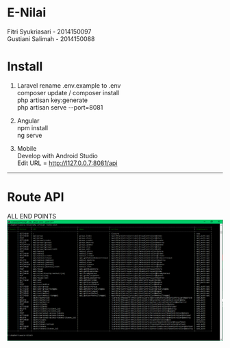 # E-Nilai
Fitri Syukriasari - 2014150097 <br>
Gustiani Salimah - 2014150088
# Install

1. Laravel
rename .env.example to .env <br>
composer update / composer install <br>
php artisan key:generate <br>
php artisan serve --port=8081 <br>

2. Angular <br>
npm install <br>
ng serve <br>

3. Mobile <br>
Develop with Android Studio <br>
Edit URL = http://l127.0.0.7:8081/api <br>
------------------------------------------------------
# Route API <br>
ALL END POINTS <br>
<img src="endpoints.png">